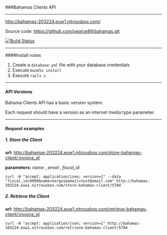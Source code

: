 ###Bahamas Clients API

----------

http://bahamas-203224.euw1.nitrousbox.com/

Source code: https://github.com/pearce89/bahamas.git

[![Build Status](https://semaphoreci.com/api/v1/projects/ebc9440e-3bc9-49e8-bc27-9c79e66a0c27/367574/badge.png)](https://semaphoreci.com/pearce89/bahamas)

----------

####Install notes

1. Create a `database.yml` file with your database credentials
2. Execute `bundle install`
3. Execute `rails s`

----------

#### API Versions

Bahama Clients API has a basic version system.

Each request should have a version as an internet media type parameter.

----------

#### Request examples


##### 1. Store the Client

**url:** http://bahamas-203224.euw1.nitrousbox.com/store-bahamas-client/:invoice_id

**parameters:** *name* , *email* , *fiscal_id*

`curl -H "accept: application/json; version=1" --data "fiscal_id=9999&name=Sergei&email=test@email.com" http://bahamas-203224.euw1.nitrousbox.com/store-bahamas-client/5784`



##### 2. Retrieve the Client

**url:** http://bahamas-203224.euw1.nitrousbox.com/retrieve-bahamas-client/:invoice_id

`curl -H "accept: application/json; version=1" http://bahamas-203224.euw1.nitrousbox.com/retrieve-bahamas-client/5784`